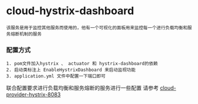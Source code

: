 # cloud-hystrix-dashboard
    该服务是用于监控其他服务而使用的，他有一个可视化的面板用来监控每一个进行负载均衡和服务熔断机制的服务
    

### 配置方式
    1. pom文件加入hystrix 、 actuator 和 hystrix-dashboard的依赖
    2. 启动类标注上 EnableHystrixDashboard 来启动监视功能
    3. application.yml 文件中配置一下端口即可
    
   联合配置要求进行负载均衡和服务熔断的服务进行一些配置 请参考 [cloud-provider-hystrix-8083](https://github.com/811105717/SpringCloud/tree/master/cloud-provider-hystrix-8083)


   